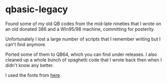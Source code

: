 # qbasic-legacy
Found some of my old QB codes from the mid-late nineties that I wrote on an old donated 386 and a Win95/98 machine, committing for posterity.

Unfortunately I lost a large number of scripts that I remember writing but I can't find anymore.

Ported some of them to QB64, which you can find under releases. I also cleaned up a whole bunch of spaghetti code that I wrote back then when I didn't know any better.

I used the fonts from [here](https://int10h.org/oldschool-pc-fonts/fontlist/).

